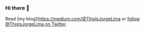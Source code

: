 ### Hi there 👋

Read [my blog](https://medium.com/@ThisIsJorgeLima or [follow @ThisIsJorgeLima on Twitter](https://twitter.com/ThisIsJorgeLima).


<!--
**ThisIsJorgeLima/ThisIsJorgeLima** is a ✨ _special_ ✨ repository because its `README.md` (this file) appears on your GitHub profile.

Here are some ideas to get you started:

- 🔭 I’m currently working on ...
- 🌱 I’m currently learning ...
- 👯 I’m looking to collaborate on ...
- 🤔 I’m looking for help with ...
- 💬 Ask me about ...
- 📫 How to reach me: ...
- 😄 Pronouns: ...
- ⚡ Fun fact: ...
-->
